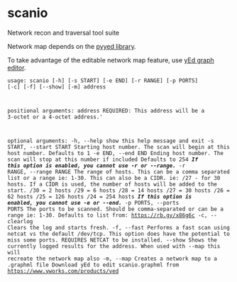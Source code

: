 # scanio
Network recon and traversal tool suite

Network map depends on the [pyyed library](https://github.com/jamesscottbrown/pyyed).

To take advantage of the editable network map feature, use [yEd graph editor](https://www.yworks.com/products/yed).

<code>usage: scanio [-h] [-s START] [-e END] [-r RANGE] [-p PORTS] [-c] [-f] [--show] [-m] address

positional arguments:
  address               REQUIRED: This address will be a 3-octet or a 4-octet address.'

optional arguments:
  -h, --help              show this help message and exit
  -s START, --start START
                          Starting host number. The scan will begin at this host number. Defaults to 1
  -e END, --end END       Ending host number. The scan will stop at this number if included Defaults to 254 ***If this option is
                          enabled, you cannot use -r or --range.***
  -r RANGE, --range RANGE
                          The range of hosts. This can be a comma separated list or a range ie: 1-30. This can also be a CIDR. ie:
                          /27 - for 30 hosts. If a CIDR is used, the number of hosts will be added to the start. /30 = 2 hosts /29
                          = 6 hosts /28 = 14 hosts /27 = 30 hosts /26 = 62 hosts /25 = 126 hosts /24 = 254 hosts ***If this option
                          is enabled, you cannot use -e or --end.***
  -p PORTS, --ports PORTS
                          The ports to be scanned. Should be comma-separated or can be a range ie: 1-30. Defaults to list from:
                          https://rb.gy/x86g6c
  -c, --clearlog          Clears the log and starts fresh.
  -f, --fast              Performs a fast scan using netcat vs the default /dev/tcp. This option does have the potential to miss
                          some ports. REQUIRES NETCAT to be installed.
  --show                  Shows the currently logged results for the address. When used with --map this will recreate the network
                          map also
  -m, --map               Creates a network map to a .graphml file Download yEd to edit scanio.graphml from
                          https://www.yworks.com/products/yed</code>
